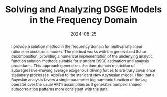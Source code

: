 ---
title: Solving and Analyzing DSGE Models in the Frequency Domain
authors:
- admin
date: '2024-08-25'
publishDate: '2024-08-25'
publication_types:
- article
publication: 'IMFS Working Paper Series'
doi: ''
abstract: I provide a solution method in the frequency domain for multivariate linear rational expectations models. The method works with the generalized Schur decomposition, providing a numerical implementation of the underlying analytic function solution methods suitable for standard DSGE estimation and analysis procedures. This approach generalizes the time-domain restriction of autoregressive-moving average exogenous driving forces to arbitrary covariance stationary processes. Applied to the standard New Keynesian model, I find that a Bayesian analysis favors a single parameter log harmonic function of the lag operator over the usual AR(1) assumption as it generates humped shaped autocorrelation patterns more consistent with the data.
tags:
- DSGE
- Solution methods
- Spectral methods
- Bayesian estimation
- General exogenous processes


links:
- name: IMFS Working Paper Series
  url: https://www.imfs-frankfurt.de/forschung/imfs-working-papers/details.html?tx_mmpublications_publicationsdetail%5Bcontroller%5D=Publication&tx_mmpublications_publicationsdetail%5Bpublication%5D=486&cHash=1989c41b6a8e08b1ac4f20b1e503840e
url_pdf: https://www.dropbox.com/scl/fi/ggrqehw25j7nhfjbl5kmd/spectral_solution.pdf?rlkey=bhilgi37db13it7fuuwm7t3ne&dl=0
url_code: https://github.com/AlexMeyer-Gohde/Frequency-Domain-DSGE-Solution
url_slides: 

share: false
---